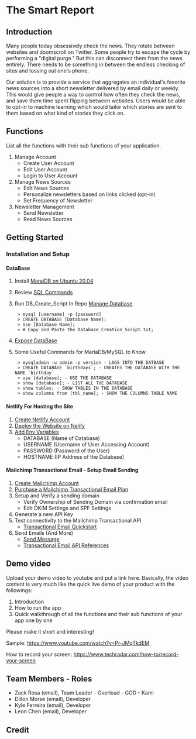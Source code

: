 # The Smart Report

## Introduction

Many people today obsessively check the news. They rotate between websites and doomscroll on Twitter. Some people try to escape the cycle by performing a "digital purge." But this can disconnect them from the news entirely. There needs to be something in between the endless checking of sites and tossing out one's phone.

Our solution is to provide a service that aggregates an individual's favorite news sources into a short newsletter delivered by email daily or weekly. This would give people a way to control how often they check the news, and save them time spent flipping between websites. Users would be able to opt-in to machine learning which would tailor which stories are sent to them based on what kind of stories they click on.


## Functions
List all the functions with their sub functions of your application.
1. Manage Account
	* Create User Account
	* Edit User Account
	* Login to User Account
2. Manage News Sources
	* Edit News Sources
	* Personalize newsletters based on links clicked (opt-in)
	* Set Frequency of Newsletter
3. Newsletter Management
	* Send Newsletter
	* Read News Sources


## Getting Started 
### Installation and Setup
#### DataBase
1. Install [MaraiDB on Ubuntu 20.04](https://www.digitalocean.com/community/tutorials/how-to-install-mariadb-on-ubuntu-20-04)
2. Review [SQL Commands](https://www.digitalocean.com/community/tutorials/introduction-to-queries-mysql)
3. Run DB_Create_Script In Repo [Manage Database](https://www.digitalocean.com/community/tutorials/how-to-create-and-manage-databases-in-mysql-and-mariadb-on-a-cloud-server)

		> mysql [username] -p [password]
		> CREATE DATABASE [Database Name];
		> Use [Database Name];
		> # Copy and Paste the Database_Creation_Script.txt;

4. [Expose DataBase](https://mariadb.com/kb/en/configuring-mariadb-for-remote-client-access/)
5. Some Useful Commands for MariaDB/MySQL to Know
	
		> mysqladmin -u admin -p version - LOGS INTO THE DATBASE
		> CREATE DATABASE `birthdays`; - CREATES THE DATABASE WITH THE NAME `birthday`
		> use [database]; - USE THE DATABASE
		> show [database]; - LIST ALL THE DATABASE
		> show tables; - SHOW TABLES IN THE DATABASE
		> show columns from [tbl_name]; - SHOW THE COLUMNS TABLE NAME

#### Netlify For Hosting the Site
1. [Create Netlify Account](https://app.netlify.com/signup/email)
2. [Deploy the Website on Nelify](https://www.netlify.com/blog/2016/09/29/a-step-by-step-guide-deploying-on-netlify/)
3. [Add Env Variables](https://docs.netlify.com/configure-builds/environment-variables/)
	* DATABASE (Name of Database)
	* USERNAME (Username of User Accessing Account)
	* PASSWORD (Password of the User)
	* HOSTNAME (IP Address of the Database)

#### Mailchimp Transactional Email - Setup Email Sending
1. [Create Mailchimp Account](https://mailchimp.com/)
2. [Purchase a Mailchimp Transactional Email Plan](https://mailchimp.com/pricing/transactional-email/)
3. Setup and Verify a sending domain
	* Verify Ownership of Sending Domain via confirmation email
	* Edit DKIM Settings and SPF Settings
4. Generate a new API Key
5. Test connectivity to the Mailchimp Transactional API
	* [Transactional Email Quickstart](https://mailchimp.com/developer/transactional/guides/quick-start/)	
6. Send Emails (And More)
	* [Send Message](https://mailchimp.com/developer/transactional/api/messages/send-new-message/)
	* [Transactional Email API References](https://mailchimp.com/developer/transactional/api/exports/)

## Demo video

Upload your demo video to youtube and put a link here. Basically, the video content is very much like the quick live demo of your product with the followings:
1. Introduction
2. How to run the app
3. Quick walkthrough of all the functions and their sub functions of your app one by one

Please make it short and interesting!

Sample: https://www.youtube.com/watch?v=Pr-JMqTkdEM

How to record your screen: https://www.techradar.com/how-to/record-your-screen

## Team Members - Roles
* Zack Rosa (email), Team Leader - Overload - GOD - Kami
* Dillon Morse (email), Developer
* Kyle Ferreira (email), Developer
* Leon Chen (email), Developer


## Credit

